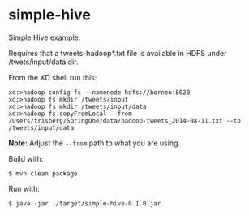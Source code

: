 simple-hive
===========

Simple Hive example.

Requires that a tweets-hadoop*.txt file is available in HDFS under /twets/input/data dir.

From the XD shell run this:

```
xd:>hadoop config fs --namenode hdfs://borneo:8020
xd:>hadoop fs mkdir /tweets/input
xd:>hadoop fs mkdir /tweets/input/data
xd:>hadoop fs copyFromLocal --from /Users/trisberg/SpringOne/data/hadoop-tweets_2014-08-11.txt --to /tweets/input/data
```
**Note:** Adjust the `--from` path to what you are using.

Build with:

    $ mvn clean package

Run with:

    $ java -jar ./target/simple-hive-0.1.0.jar
